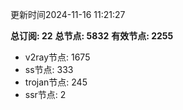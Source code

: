 更新时间2024-11-16 11:21:27

**总订阅: 22**
**总节点: 5832**
**有效节点: 2255**
- v2ray节点: 1675
- ss节点: 333
- trojan节点: 245
- ssr节点: 2
